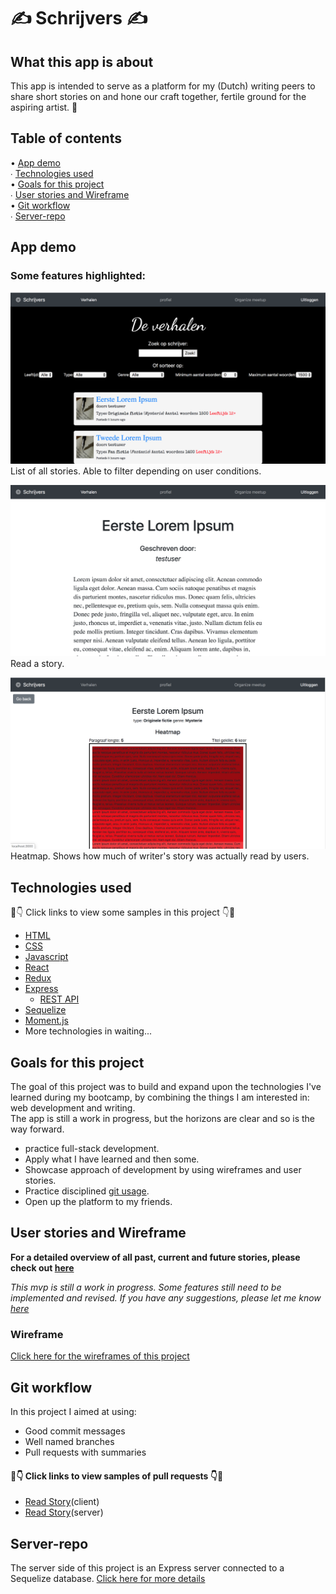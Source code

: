 # ✍️ Schrijvers ✍️

## What this app is about

This app is intended to serve as a platform for my (Dutch) writing peers to share short stories on and hone our craft together, fertile ground for the aspiring artist. 🌹
 
## Table of contents 

 • [App demo](#App-demo)\
 ∙ [Technologies used](#Technologies-used)  
 • [Goals for this project](#Goals-for-this-project)  
 ∙ [User stories and Wireframe](#User-stories-and-Wireframe)  
 • [Git workflow](#Git-workflow)  
 ∙ [Server-repo](#Server-repo)  

## App demo

### Some features highlighted: 

![allStories](/src/images/Allstories.png)
List of all stories. Able to filter depending on user conditions. 

![readStory](/src/images/readStory.png)
Read a story. 

![Heatmap](/src/images/Heatmap.png)
Heatmap. Shows how much of writer's story was actually read by users.

## Technologies used

👀👇 Click links to view some samples in this project 👇👀
 * [HTML](https://github.com/JasonNelemans/schrijvers-client/blob/master/public/index.html)
 * [CSS](https://github.com/JasonNelemans/schrijvers-client/blob/master/src/pages/LandingPage/landingpage.css)
 * [Javascript](https://github.com/JasonNelemans/schrijvers-client/blob/master/src/pages/StoryList/index.js)
 * [React](https://github.com/JasonNelemans/schrijvers-client/blob/master/src/App.js)  
 * [Redux](https://github.com/JasonNelemans/schrijvers-client/tree/master/src/store/readStory)  
 * [Express](https://github.com/JasonNelemans/schrijvers-server/blob/master/index.js)  
    * [REST API](https://github.com/JasonNelemans/schrijvers-server/blob/master/routers/stories.js)  
 * [Sequelize](https://github.com/JasonNelemans/schrijvers-server/blob/master/migrations/20200415150621-create-paragraph.js)  
 * [Moment.js](https://github.com/JasonNelemans/schrijvers-client/blob/master/src/pages/StoryList/Story.js)  
 * More technologies in waiting...

## Goals for this project

The goal of this project was to build and expand upon the technologies I've learned during my bootcamp, by combining the things I am interested in: web development and writing.  
The app is still a work in progress, but the horizons are clear and so is the way forward.   
 
 * practice full-stack development.  
 * Apply what I have learned and then some.  
 * Showcase approach of development by using wireframes and user stories.  
 * Practice disciplined [git usage](#Git-workflow).  
 * Open up the platform to my friends.

## User stories and Wireframe

**For a detailed overview of all past, current and future stories, please check out [here](https://trello.com/b/Z9tchgrn/short-story-platform)** 

*This mvp is still a work in progress. Some features still need to be implemented and revised. If you have any suggestions, please let me know [here](https://www.linkedin.com/in/jasonnelemans/)*

### Wireframe

[Click here for the wireframes of this project](https://jasonnelemans.proto.io/player/index.cfm?id=51106bc6-06e0-422e-94b6-b45bf61b2cb9)

## Git workflow

In this project I aimed at using:

 * Good commit messages
 * Well named branches
 * Pull requests with summaries

#### 👀👇 Click links to view samples of pull requests 👇👀
 * [Read Story](https://github.com/JasonNelemans/schrijvers-client/pull/2)(client)
 * [Read Story](https://github.com/JasonNelemans/schrijvers-server/pull/2)(server)

## Server-repo

The server side of this project is an Express server connected to a Sequelize database. [Click here for more details](https://github.com/JasonNelemans/schrijvers-server)
 




 
